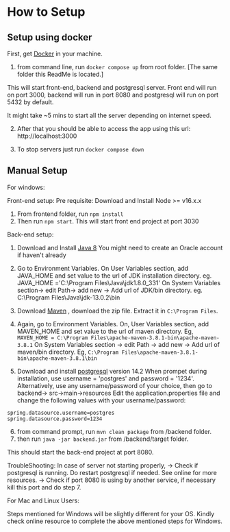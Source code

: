 # How to Setup
## Setup using docker
First, get [Docker](https://docs.docker.com/get-docker/) in your machine. 

1. from command line, run `docker compose up` from root folder. [The same folder this ReadMe is located.]

This will start front-end, backend and postgresql server. Front end will run on port 3000, backend will run in port 8080 
and postgresql will run on port 5432 by default.

It might take ~5 mins to start all the server depending on internet speed. 

2. After that you should be able to access the app using this url: http://localhost:3000

3. To stop servers just run  `docker compose down` 

## Manual Setup

For windows: 

Front-end setup:
Pre requisite: Download and Install Node >= v16.x.x 
1. From frontend folder, run `npm install`
2. Then run `npm start`. This will start front end project at port 3030

Back-end setup:

1. Download and Install [Java 8](https://www.oracle.com/java/technologies/downloads/#java8-windows)
 You might need to create an Oracle account if haven't already
2. Go to Environment Variables.
 On User Variables section, add JAVA_HOME and set value to the url of JDK installation directory.
   eg. JAVA_HOME ='C:\Program Files\Java\jdk1.8.0_331'
 On System Variables section-> edit Path-> add new -> Add url of JDK/bin directory.
   eg. C:\Program Files\Java\jdk-13.0.2\bin

3. Download [Maven](https://maven.apache.org/download.cgi) , download the zip file. Extract it in `C:\Program Files`.
4. Again, go to Environment Variables. 
 On, User Variables section, add MAVEN_HOME and set value to the url of maven directory.
   Eg, `MAVEN_HOME = C:\Program Files\apache-maven-3.8.1-bin\apache-maven-3.8.1`
 On System Variables section -> edit Path -> add new -> Add url of maven/bin directory.
   Eg, `C:\Program Files\apache-maven-3.8.1-bin\apache-maven-3.8.1\bin`

5. Download and install [postgresql](https://www.postgresql.org/download/windows/) version 14.2
 When prompet  during installation, use username = 'postgres' and password = '1234'.
 Alternatively, use any username/password of your choice, then go to backend-> src->main->resources
 Edit the application.properties file and change the following values with your username/password:
 ```
 spring.datasource.username=postgres
 spring.datasource.password=1234
 ```
6. from command prompt,  run `mvn clean package` from /backend folder.
7. then run `java -jar backend.jar` from /backend/target folder.
 
 This should start the back-end project at port 8080.
 
 TroubleShooting: 
 In case of server not starting properly, 
 -> Check if postgresql is running. Do restart postgresql if needed. See online for more resources.
 -> Check if port 8080 is using by another service, if necessary kill this port and do step 7.
 
 
 For Mac and Linux Users:
 
 Steps mentioned for Windows will be slightly different for your OS. Kindly check online resource
 to complete the above mentioned steps for Windows.  
 
